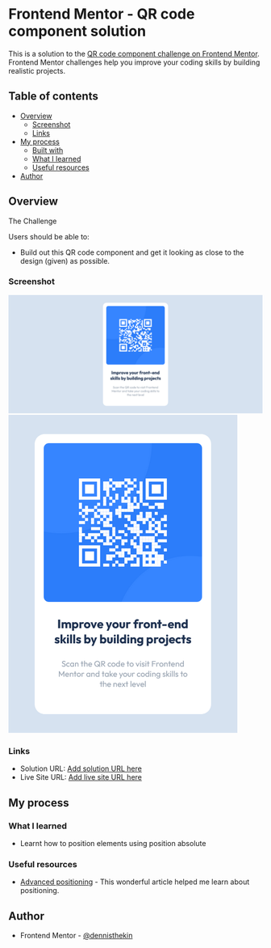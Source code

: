 # Frontend Mentor - QR code component solution

This is a solution to the [QR code component challenge on Frontend Mentor](https://www.frontendmentor.io/challenges/qr-code-component-iux_sIO_H). Frontend Mentor challenges help you improve your coding skills by building realistic projects. 

## Table of contents

- [Overview](#overview)
  - [Screenshot](#screenshot)
  - [Links](#links)
- [My process](#my-process)
  - [Built with](#built-with)
  - [What I learned](#what-i-learned)
  - [Useful resources](#useful-resources)
- [Author](#author)

## Overview

The Challenge

Users should be able to:
  - Build out this QR code component and get it looking as close to the design (given) as possible.

### Screenshot

![desktop-view](images/desktop-view.png)
![mobile-view](images/mobile-view.png)


### Links

- Solution URL: [Add solution URL here](https://your-solution-url.com)
- Live Site URL: [Add live site URL here](https://your-live-site-url.com)

## My process

### What I learned

- Learnt how to position elements using position absolute

### Useful resources

- [Advanced positioning](https://www.internetingishard.com/html-and-css/advanced-positioning/) - This wonderful article helped me learn about positioning. 

## Author

- Frontend Mentor - [@dennisthekin](https://www.frontendmentor.io/profile/dennisthekin)
